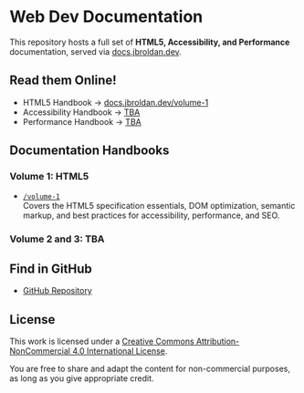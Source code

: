 # Web Dev Documentation

This repository hosts a full set of **HTML5, Accessibility, and Performance** documentation, served via [docs.jbroldan.dev](https://docs.jbroldan.dev).

## Read them Online!

- HTML5 Handbook → [docs.jbroldan.dev/volume-1](https://docs.jbroldan.dev/volume-1)  
- Accessibility Handbook → [TBA](https://docs.jbroldan.dev/volume-2)
- Performance Handbook → [TBA](https://docs.jbroldan.dev/volume-3)

## Documentation Handbooks

### Volume 1: HTML5
- [`/volume-1`](./volume-1/)  
  Covers the HTML5 specification essentials, DOM optimization, semantic markup, and best practices for accessibility, performance, and SEO.

### Volume 2 and 3: TBA

## Find in GitHub

- [GitHub Repository](https://github.com/dysk0zero/Web-Audit-Documentation.git)  

## License

This work is licensed under a
[Creative Commons Attribution-NonCommercial 4.0 International License](https://creativecommons.org/licenses/by-nc/4.0/).

You are free to share and adapt the content for non-commercial purposes, as long as you give appropriate credit.
